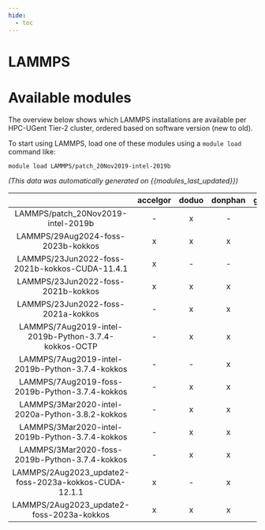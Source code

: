 ```yaml
---
hide:
  - toc
---
```


LAMMPS
======

# Available modules


The overview below shows which LAMMPS installations are available per HPC-UGent Tier-2 cluster, ordered based on software version (new to old).

To start using LAMMPS, load one of these modules using a `module load` command like:

```shell
module load LAMMPS/patch_20Nov2019-intel-2019b
```

*(This data was automatically generated on {{modules_last_updated}})*  

| |accelgor|doduo|donphan|gallade|joltik|shinx|skitty|
| :---: | :---: | :---: | :---: | :---: | :---: | :---: | :---: |
|LAMMPS/patch_20Nov2019-intel-2019b|-|x|-|-|-|-|-|
|LAMMPS/29Aug2024-foss-2023b-kokkos|x|x|x|x|x|x|x|
|LAMMPS/23Jun2022-foss-2021b-kokkos-CUDA-11.4.1|x|-|-|-|x|-|-|
|LAMMPS/23Jun2022-foss-2021b-kokkos|x|x|x|-|x|-|-|
|LAMMPS/23Jun2022-foss-2021a-kokkos|-|x|x|-|x|-|-|
|LAMMPS/7Aug2019-intel-2019b-Python-3.7.4-kokkos-OCTP|-|x|x|-|x|-|-|
|LAMMPS/7Aug2019-intel-2019b-Python-3.7.4-kokkos|-|-|x|-|x|-|-|
|LAMMPS/7Aug2019-foss-2019b-Python-3.7.4-kokkos|-|x|x|-|x|-|-|
|LAMMPS/3Mar2020-intel-2020a-Python-3.8.2-kokkos|-|x|x|-|x|-|-|
|LAMMPS/3Mar2020-intel-2019b-Python-3.7.4-kokkos|-|x|x|-|x|-|-|
|LAMMPS/3Mar2020-foss-2019b-Python-3.7.4-kokkos|-|x|x|-|x|-|-|
|LAMMPS/2Aug2023_update2-foss-2023a-kokkos-CUDA-12.1.1|x|-|x|-|x|-|-|
|LAMMPS/2Aug2023_update2-foss-2023a-kokkos|x|x|x|x|x|x|x|
